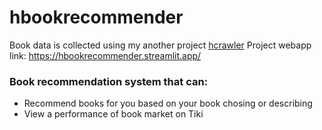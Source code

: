 # hbookrecommender

Book data is collected using my another project [hcrawler](https://github.com/HoangHao1009/hcrawler)
Project webapp link: https://hbookrecommender.streamlit.app/

### Book recommendation system that can:
- Recommend books for you based on your book chosing or describing
- View a performance of book market on Tiki
